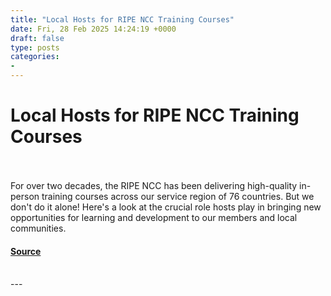 ```yaml
---
title: "Local Hosts for RIPE NCC Training Courses"
date: Fri, 28 Feb 2025 14:24:19 +0000
draft: false
type: posts
categories: 
- 
---
```

# Local Hosts for RIPE NCC Training Courses

<br/>

<br/>
For over two decades, the RIPE NCC has been delivering high-quality in-person training courses across our service region of 76 countries. But we don't do it alone! Here's a look at the crucial role hosts play in bringing new opportunities for learning and development to our members and local communities.

#### [Source](https://labs.ripe.net/author/olivia-ruimwijk/local-hosts-for-ripe-ncc-training-courses/)

<br/>
---
